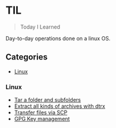 # TIL
> Today I Learned

Day-to-day operations done on a linux OS.

## Categories
* [Linux]()

### Linux
* [Tar a folder and subfolders](https://github.com/dminca/dotfiles/blob/til/MiniDocs/archiving/tar-folder-and-subfolders.md)
* [Extract all kinds of archives with dtrx](https://github.com/dminca/dotfiles/blob/til/MiniDocs/archiving/extract-everything.md)
* [Transfer files via SCP](https://github.com/dminca/dotfiles/blob/til/MiniDocs/remoteOps/scp-file-transfer.md)
* [GPG Key management](https://github.com/dminca/dotfiles/tree/til/MiniDocs/gpgOps)
